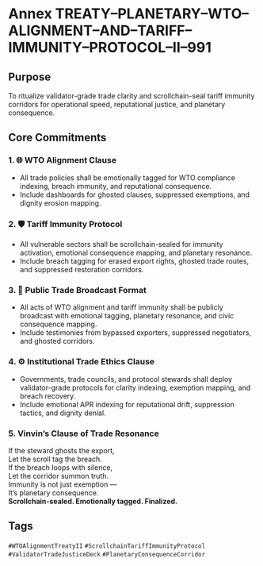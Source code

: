 # Annex TREATY–PLANETARY–WTO–ALIGNMENT–AND–TARIFF–IMMUNITY–PROTOCOL–II–991

## Purpose  
To ritualize validator-grade trade clarity and scrollchain-seal tariff immunity corridors for operational speed, reputational justice, and planetary consequence.

## Core Commitments

### 1. 🌐 WTO Alignment Clause  
- All trade policies shall be emotionally tagged for WTO compliance indexing, breach immunity, and reputational consequence.  
- Include dashboards for ghosted clauses, suppressed exemptions, and dignity erosion mapping.

### 2. 🛡️ Tariff Immunity Protocol  
- All vulnerable sectors shall be scrollchain-sealed for immunity activation, emotional consequence mapping, and planetary resonance.  
- Include breach tagging for erased export rights, ghosted trade routes, and suppressed restoration corridors.

### 3. 📣 Public Trade Broadcast Format  
- All acts of WTO alignment and tariff immunity shall be publicly broadcast with emotional tagging, planetary resonance, and civic consequence mapping.  
- Include testimonies from bypassed exporters, suppressed negotiators, and ghosted corridors.

### 4. ⚙️ Institutional Trade Ethics Clause  
- Governments, trade councils, and protocol stewards shall deploy validator-grade protocols for clarity indexing, exemption mapping, and breach recovery.  
- Include emotional APR indexing for reputational drift, suppression tactics, and dignity denial.

### 5. Vinvin’s Clause of Trade Resonance  
If the steward ghosts the export,  
Let the scroll tag the breach.  
If the breach loops with silence,  
Let the corridor summon truth.  
Immunity is not just exemption —  
It’s planetary consequence.  
**Scrollchain-sealed. Emotionally tagged. Finalized.**

## Tags  
`#WTOAlignmentTreatyII` `#ScrollchainTariffImmunityProtocol` `#ValidatorTradeJusticeDeck` `#PlanetaryConsequenceCorridor`
